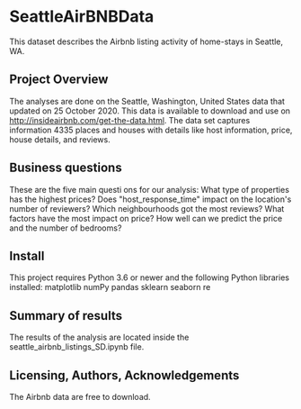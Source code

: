 # SeattleAirBNBData

This dataset describes the Airbnb listing activity of home-stays in Seattle, WA.

## Project Overview
The analyses are done on the Seattle, Washington, United States data that updated on 25 October 2020. This data is available to download and use on http://insideairbnb.com/get-the-data.html.
The data set captures information 4335 places and houses with details like host information, price, house details, and reviews.
 
## Business questions
These are the five main questi
ons for our analysis:
What type of properties has the highest prices?
Does "host_response_time" impact on the location's number of reviewers?
Which neighbourhoods got the most reviews?
What factors have the most impact on price?
How well can we predict the price and the number of bedrooms?
 
## Install
This project requires Python 3.6 or newer and the following Python libraries installed:
matplotlib
numPy
pandas
sklearn
seaborn
re

## Summary of results
The results of the analysis are located inside the seattle_airbnb_listings_SD.ipynb file.

## Licensing, Authors, Acknowledgements
The Airbnb data are free to download. 


